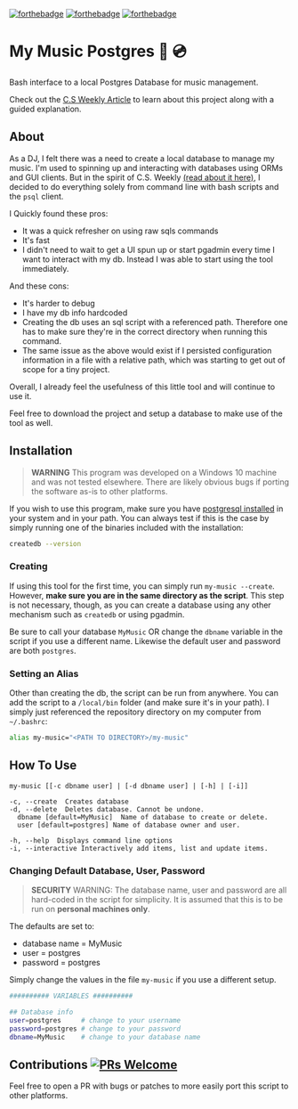 [![forthebadge](https://forthebadge.com/images/badges/fuck-it-ship-it.svg)](https://forthebadge.com)
[![forthebadge](https://forthebadge.com/images/badges/built-with-love.svg)](https://forthebadge.com)
[![forthebadge](https://forthebadge.com/images/badges/60-percent-of-the-time-works-every-time.svg)](https://forthebadge.com)

# My Music Postgres :musical_note: :cd:

Bash interface to a local Postgres Database for music management.

Check out the [C.S Weekly Article](https://medium.com/@vapurrmaid/managing-a-music-database-from-the-command-line-3a5b85f414e9) to learn about this project along with a guided explanation.

## About
As a DJ, I felt there was a need to create a local database to manage my music. I'm used to spinning up and interacting with databases using ORMs and GUI clients. But in the spirit of C.S. Weekly [(read about it here)](https://medium.com/@vapurrmaid/code-something-weekly-how-and-why-44640d279ca1), I decided to do everything solely from command line with bash scripts and the `psql` client.

I Quickly found these pros:
- It was a quick refresher on using raw sqls commands
- It's fast
- I didn't need to wait to get a UI spun up or start pgadmin every time I want to interact with my db. Instead I was able to start
using the tool immediately.

And these cons:
- It's harder to debug
- I have my db info hardcoded
- Creating the db uses an sql script with a referenced path. Therefore one has to make sure they're
in the correct directory when running this command. 
- The same issue as the above would exist if I persisted configuration information in a file with a relative path, which was
starting to get out of scope for a tiny project.

Overall, I already feel the usefulness of this little tool and will continue to use it. 

Feel free to download the project and setup a database to make use of the tool as well.


## Installation

> **WARNING** This program was developed on a Windows 10 machine and was not tested elsewhere. There are likely obvious bugs
if porting the software as-is to other platforms.

If you wish to use this program, make sure you have [postgresql installed](https://www.postgresql.org/download/)
in your system and in your path. You can always test if this is the case
by simply running one of the binaries included with the installation:

```bash
createdb --version
```


### Creating
If using this tool for the first time, you can simply run `my-music --create`. However, **make sure
you are in the same directory as the script**. This step is not necessary, though, as you can create
a database using any other mechanism such as `createdb` or using pgadmin.

Be sure to call your database `MyMusic` OR change the `dbname` variable in the script if you use
a different name. Likewise the default user and password are both `postgres`.

### Setting an Alias
Other than creating the db, the script can be run from anywhere. You can add the script to a `/local/bin`
folder (and make sure it's in your path). I simply just referenced the repository directory on my computer
from `~/.bashrc`:

```bash
alias my-music="<PATH TO DIRECTORY>/my-music"
```


## How To Use

```
my-music [[-c dbname user] | [-d dbname user] | [-h] | [-i]]

-c, --create  Creates database
-d, --delete  Deletes database. Cannot be undone.
  dbname [default=MyMusic]  Name of database to create or delete.
  user [default=postgres] Name of database owner and user.

-h, --help  Displays command line options
-i, --interactive Interactively add items, list and update items.
```

### Changing Default Database, User, Password
> **SECURITY** WARNING: The database name, user and password are all hard-coded in the script for simplicity.
It is assumed that this is to be run on **personal machines only**.

The defaults are set to:
- database name = MyMusic
- user = postgres
- password = postgres

Simply change the values in the file `my-music` if you use a different setup.

```bash
########## VARIABLES ##########

## Database info
user=postgres     # change to your username
password=postgres # change to your password
dbname=MyMusic    # change to your database name
```

## Contributions [![PRs Welcome](https://img.shields.io/badge/PRs-welcome-brightgreen.svg?style=flat-square)](http://makeapullrequest.com)
Feel free to open a PR with bugs or patches to more easily port this script to other platforms.
